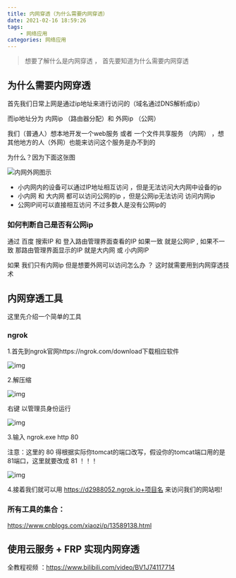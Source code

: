 ```yaml
---
title: 内网穿透（为什么需要内网穿透）
date: 2021-02-16 18:59:26
tags: 
	- 网络应用
categories: 网络应用
---
```




>  想要了解什么是内网穿透 ， 首先要知道为什么需要内网穿透

 

## 为什么需要内网穿透

首先我们日常上网是通过ip地址来进行访问的（域名通过DNS解析成ip）

而ip地址分为 内网ip  （路由器分配）和 外网ip （公网）

我们（普通人）想本地开发一个web服务 或者 一个文件共享服务 （内网） ，想其他地方的人（外网）也能来访问这个服务是办不到的 

为什么？因为下面这张图

![内网外网图示](https://gitee.com/zhangbowen-1/my-gallery/raw/master/img/20210216193832.png)

- 小内网内的设备可以通过IP地址相互访问 ，但是无法访问大内网中设备的ip
- 小内网 和 大内网 都可以访问公网的ip ，但是公网ip无法访问 访问内网ip
- 公网IP间可以直接相互访问 不过多数人是没有公网ip的

### 如何判断自己是否有公网ip

通过 百度 搜索IP 和 登入路由管理界面查看的IP 如果一致 就是公网IP , 如果不一致 那路由管理界面显示的IP 就是大内网 或 小内网IP

如果 我们只有内网ip 但是想要外网可以访问怎么办 ？ 这时就需要用到内网穿透技术



## 内网穿透工具

这里先介绍一个简单的工具

### ngrok

1.首先到ngrok官网https://ngrok.com/download下载相应软件

![img](https://gitee.com/zhangbowen-1/my-gallery/raw/master/img/20210216195441.png)

2.解压缩

![img](https://gitee.com/zhangbowen-1/my-gallery/raw/master/img/20210216195435.png)

右键 以管理员身份运行

![img](https://gitee.com/zhangbowen-1/my-gallery/raw/master/img/20210216195449.png)

3.输入 ngrok.exe http 80

注意：这里的 80 得根据实际你tomcat的端口改写，假设你的tomcat端口用的是81端口，这里就要改成 81 ！！！

![img](https://gitee.com/zhangbowen-1/my-gallery/raw/master/img/20210216195455.png)

4.接着我们就可以用  https://d2988052.ngrok.io+项目名 来访问我们的网站啦!



### 所有工具的集合：

https://www.cnblogs.com/xiaozi/p/13589138.html



## 使用云服务 +  FRP 实现内网穿透

全教程视频 ：https://www.bilibili.com/video/BV1J74117714